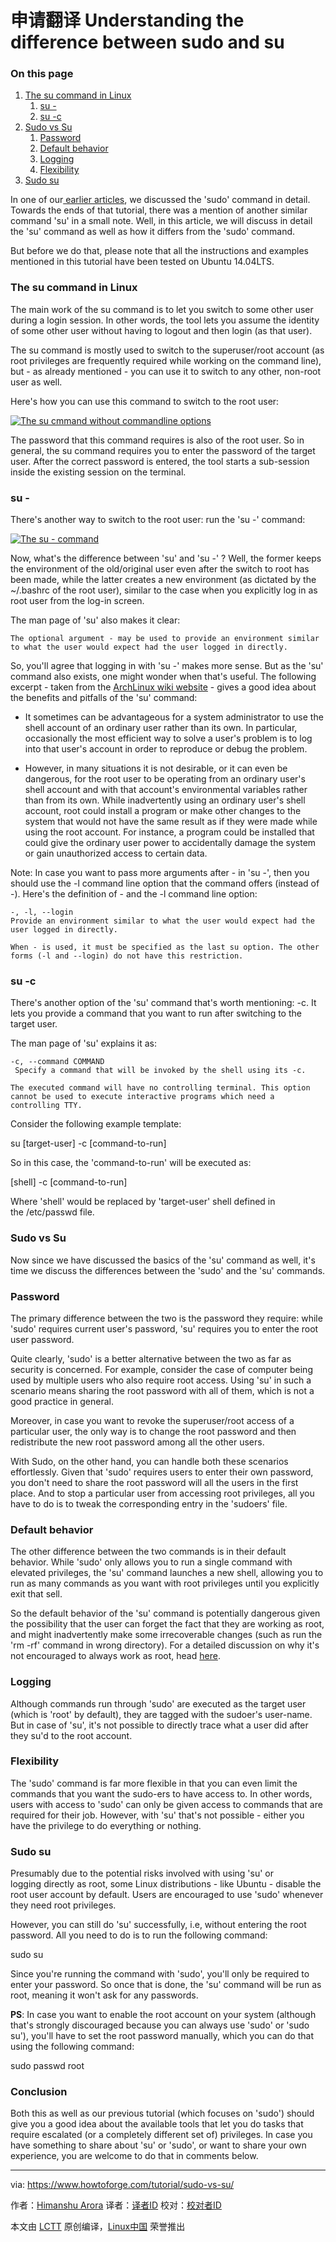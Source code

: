 申请翻译
Understanding the difference between sudo and su
============================================================

### On this page

1.  [The su command in Linux][7]
    1.  [su -][1]
    2.  [su -c][2]
2.  [Sudo vs Su][8]
    1.  [Password][3]
    2.  [Default behavior][4]
    3.  [Logging][5]
    4.  [Flexibility][6]
3.  [Sudo su][9]

In one of our[ earlier articles][11], we discussed the 'sudo' command in detail. Towards the ends of that tutorial, there was a mention of another similar command 'su' in a small note. Well, in this article, we will discuss in detail the 'su' command as well as how it differs from the 'sudo' command.

But before we do that, please note that all the instructions and examples mentioned in this tutorial have been tested on Ubuntu 14.04LTS.

### The su command in Linux

The main work of the su command is to let you switch to some other user during a login session. In other words, the tool lets you assume the identity of some other user without having to logout and then login (as that user).

The su command is mostly used to switch to the superuser/root account (as root privileges are frequently required while working on the command line), but - as already mentioned - you can use it to switch to any other, non-root user as well.

Here's how you can use this command to switch to the root user:

[
 ![The su cmmand without commandline options](https://www.howtoforge.com/images/sudo-vs-su/su-command.png) 
][12]

The password that this command requires is also of the root user. So in general, the su command requires you to enter the password of the target user. After the correct password is entered, the tool starts a sub-session inside the existing session on the terminal.

### su -

There's another way to switch to the root user: run the 'su -' command:

[
 ![The su - command](https://www.howtoforge.com/images/sudo-vs-su/su-hyphen-command.png) 
][13]

Now, what's the difference between 'su' and 'su -' ? Well, the former keeps the environment of the old/original user even after the switch to root has been made, while the latter creates a new environment (as dictated by the ~/.bashrc of the root user), similar to the case when you explicitly log in as root user from the log-in screen.

The man page of 'su' also makes it clear:

```
The optional argument - may be used to provide an environment similar to what the user would expect had the user logged in directly.
```

So, you'll agree that logging in with 'su -' makes more sense. But as the 'su' command also exists, one might wonder when that's useful. The following excerpt - taken from the [ArchLinux wiki website][14] - gives a good idea about the benefits and pitfalls of the 'su' command:

*   It sometimes can be advantageous for a system administrator to use the shell account of an ordinary user rather than its own. In particular, occasionally the most efficient way to solve a user's problem is to log into that user's account in order to reproduce or debug the problem.

*   However, in many situations it is not desirable, or it can even be dangerous, for the root user to be operating from an ordinary user's shell account and with that account's environmental variables rather than from its own. While inadvertently using an ordinary user's shell account, root could install a program or make other changes to the system that would not have the same result as if they were made while using the root account. For instance, a program could be installed that could give the ordinary user power to accidentally damage the system or gain unauthorized access to certain data.

Note: In case you want to pass more arguments after - in 'su -', then you should use the -l command line option that the command offers (instead of -). Here's the definition of - and the -l command line option:

```
-, -l, --login
Provide an environment similar to what the user would expect had the user logged in directly.

When - is used, it must be specified as the last su option. The other forms (-l and --login) do not have this restriction.
```

### su -c

There's another option of the 'su' command that's worth mentioning: -c. It lets you provide a command that you want to run after switching to the target user.

The man page of 'su' explains it as:

```
-c, --command COMMAND
 Specify a command that will be invoked by the shell using its -c.

The executed command will have no controlling terminal. This option cannot be used to execute interactive programs which need a controlling TTY.
```

Consider the following example template:

su [target-user] -c [command-to-run]

So in this case, the 'command-to-run' will be executed as:

[shell] -c [command-to-run]

Where 'shell' would be replaced by 'target-user' shell defined in the /etc/passwd file.

### Sudo vs Su

Now since we have discussed the basics of the 'su' command as well, it's time we discuss the differences between the 'sudo' and the 'su' commands.

### Password

The primary difference between the two is the password they require: while 'sudo' requires current user's password, 'su' requires you to enter the root user password.

Quite clearly, 'sudo' is a better alternative between the two as far as security is concerned. For example, consider the case of computer being used by multiple users who also require root access. Using 'su' in such a scenario means sharing the root password with all of them, which is not a good practice in general.

Moreover, in case you want to revoke the superuser/root access of a particular user, the only way is to change the root password and then redistribute the new root password among all the other users.

With Sudo, on the other hand, you can handle both these scenarios effortlessly. Given that 'sudo' requires users to enter their own password, you don't need to share the root password will all the users in the first place. And to stop a particular user from accessing root privileges, all you have to do is to tweak the corresponding entry in the 'sudoers' file.

### Default behavior

The other difference between the two commands is in their default behavior. While 'sudo' only allows you to run a single command with elevated privileges, the 'su' command launches a new shell, allowing you to run as many commands as you want with root privileges until you explicitly exit that sell.

So the default behavior of the 'su' command is potentially dangerous given the possibility that the user can forget the fact that they are working as root, and might inadvertently make some irrecoverable changes (such as run the 'rm -rf' command in wrong directory). For a detailed discussion on why it's not encouraged to always work as root, head [here][10].

### Logging

Although commands run through 'sudo' are executed as the target user (which is 'root' by default), they are tagged with the sudoer's user-name. But in case of 'su', it's not possible to directly trace what a user did after they su'd to the root account.

### Flexibility

The 'sudo' command is far more flexible in that you can even limit the commands that you want the sudo-ers to have access to. In other words, users with access to 'sudo' can only be given access to commands that are required for their job. However, with 'su' that's not possible - either you have the privilege to do everything or nothing.

### Sudo su

Presumably due to the potential risks involved with using 'su' or logging directly as root, some Linux distributions - like Ubuntu - disable the root user account by default. Users are encouraged to use 'sudo' whenever they need root privileges.

However, you can still do 'su' successfully, i.e, without entering the root password. All you need to do is to run the following command:

sudo su

Since you're running the command with 'sudo', you'll only be required to enter your password. So once that is done, the 'su' command will be run as root, meaning it won't ask for any passwords.

**PS**: In case you want to enable the root account on your system (although that's strongly discouraged because you can always use 'sudo' or 'sudo su'), you'll have to set the root password manually, which you can do that using the following command:

sudo passwd root

### Conclusion

Both this as well as our previous tutorial (which focuses on 'sudo') should give you a good idea about the available tools that let you do tasks that require escalated (or a completely different set of) privileges. In case you have something to share about 'su' or 'sudo', or want to share your own experience, you are welcome to do that in comments below.

--------------------------------------------------------------------------------

via: https://www.howtoforge.com/tutorial/sudo-vs-su/

作者：[Himanshu Arora][a]
译者：[译者ID](https://github.com/译者ID)
校对：[校对者ID](https://github.com/校对者ID)

本文由 [LCTT](https://github.com/LCTT/TranslateProject) 原创编译，[Linux中国](https://linux.cn/) 荣誉推出

[a]:https://www.howtoforge.com/tutorial/sudo-vs-su/
[1]:https://www.howtoforge.com/tutorial/sudo-vs-su/#su-
[2]:https://www.howtoforge.com/tutorial/sudo-vs-su/#su-c
[3]:https://www.howtoforge.com/tutorial/sudo-vs-su/#password
[4]:https://www.howtoforge.com/tutorial/sudo-vs-su/#default-behavior
[5]:https://www.howtoforge.com/tutorial/sudo-vs-su/#logging
[6]:https://www.howtoforge.com/tutorial/sudo-vs-su/#flexibility
[7]:https://www.howtoforge.com/tutorial/sudo-vs-su/#the-su-command-in-linux
[8]:https://www.howtoforge.com/tutorial/sudo-vs-su/#sudo-vs-su
[9]:https://www.howtoforge.com/tutorial/sudo-vs-su/#sudo-su
[10]:http://askubuntu.com/questions/16178/why-is-it-bad-to-login-as-root
[11]:https://www.howtoforge.com/tutorial/sudo-beginners-guide/
[12]:https://www.howtoforge.com/images/sudo-vs-su/big/su-command.png
[13]:https://www.howtoforge.com/images/sudo-vs-su/big/su-hyphen-command.png
[14]:https://wiki.archlinux.org/index.php/Su
